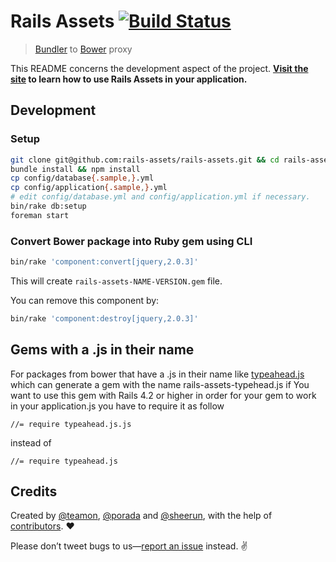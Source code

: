 # Rails Assets [![Build Status](https://travis-ci.org/rails-assets/rails-assets.png)](https://travis-ci.org/rails-assets/rails-assets)

> [Bundler](http://bundler.io) to [Bower](http://bower.io) proxy

This README concerns the development aspect of the project. **[Visit the site](https://rails-assets.org) to learn how to use Rails Assets in your application.**

## Development

### Setup

```sh
git clone git@github.com:rails-assets/rails-assets.git && cd rails-assets
bundle install && npm install
cp config/database{.sample,}.yml
cp config/application{.sample,}.yml
# edit config/database.yml and config/application.yml if necessary.
bin/rake db:setup
foreman start
```

### Convert Bower package into Ruby gem using CLI

```sh
bin/rake 'component:convert[jquery,2.0.3]'
```

This will create `rails-assets-NAME-VERSION.gem` file.

You can remove this component by:

```sh
bin/rake 'component:destroy[jquery,2.0.3]'
```


## Gems with a .js in their name

For packages from bower that have a .js in their name like [typeahead.js](https://github.com/twitter/typeahead.js) which can generate a gem with the name rails-assets-typehead.js if You want to use this gem with Rails 4.2 or higher in order for your gem to work in your application.js you have to require it as follow 

```
//= require typeahead.js.js
```

instead of

```
//= require typeahead.js
```

## Credits

Created by [@teamon](http://github.com/teamon), [@porada](http://github.com/porada) and [@sheerun](http://github.com/sheerun), with the help of [contributors](https://github.com/rails-assets/rails-assets/graphs/contributors). :heart:

Please don’t tweet bugs to us—[report an issue](https://github.com/rails-assets/rails-assets/issues) instead. :v:
